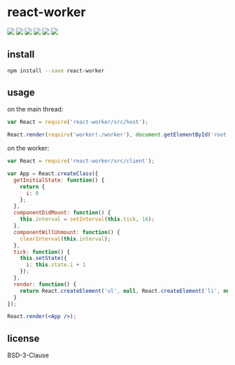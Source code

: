 # react-worker

[![](https://img.shields.io/travis/ramitos/react-worker.svg)](https://travis-ci.org/ramitos/react-worker) [![](https://img.shields.io/codeclimate/coverage/github/ramitos/react-worker.svg)](https://codeclimate.com/github/ramitos/react-worker/coverage) [![](https://img.shields.io/npm/v/react-worker.svg)](https://www.npmjs.com/package/react-worker) [![](https://img.shields.io/david/ramitos/react-worker.svg)](https://david-dm.org/ramitos/react-worker) [![](https://img.shields.io/codeclimate/github/ramitos/react-worker.svg)](https://codeclimate.com/github/ramitos/react-worker) [![](https://img.shields.io/npm/l/react-worker.svg)](https://www.npmjs.com/package/react-worker)

## install

```bash
npm install --save react-worker
```


## usage

on the main thread:

```js
var React = require('react-worker/src/host');

React.render(require('worker!./worker'), document.getElementById('root'));
```

on the worker:

```jsx
var React = require('react-worker/src/client');

var App = React.createClass({
  getInitialState: function() {
    return {
      i: 0
    };
  },
  componentDidMount: function() {
    this.interval = setInterval(this.tick, 16);
  },
  componentWillUnmount: function() {
    clearInterval(this.interval);
  },
  tick: function() {
    this.setState({
      i: this.state.i + 1
    });
  },
  render: function() {
    return React.createElement('ul', null, React.createElement('li', null, this.state.i));
  }
});

React.render(<App />);
```

## license

BSD-3-Clause
